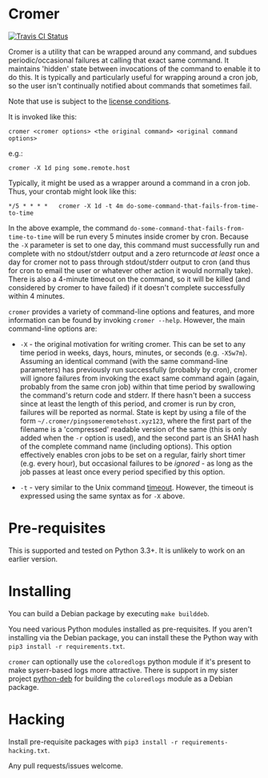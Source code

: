 # Cromer

[![Travis CI Status](https://travis-ci.org/andrewferrier/cromer.svg?branch=master)](https://travis-ci.org/andrewferrier/cromer)

Cromer is a utility that can be wrapped around any command, and subdues
periodic/occasional failures at calling that exact same command. It maintains
'hidden' state between invocations of the command to enable it to do this.
It is typically and particularly useful for wrapping around a cron job,
so the user isn't continually notified about commands that sometimes fail.

Note that use is subject to the [license
conditions](https://github.com/andrewferrier/cromer/blob/master/LICENSE.txt).

It is invoked like this:

    cromer <cromer options> <the original command> <original command options>

e.g.:

    cromer -X 1d ping some.remote.host

Typically, it might be used as a wrapper around a command in a cron job. Thus,
your crontab might look like this:

    */5 * * * *   cromer -X 1d -t 4m do-some-command-that-fails-from-time-to-time

In the above example, the command
`do-some-command-that-fails-from-time-to-time` will be run every 5 minutes
inside cromer by cron. Because the `-X` parameter is set to one day, this
command must successfully run and complete with no stdout/stderr output and a
zero returncode *at least* once a day for cromer not to pass through
stdout/stderr output to cron (and thus for cron to email the user or whatever
other action it would normally take). There is also a 4-minute timeout on the
command, so it will be killed (and considered by cromer to have failed) if it
doesn't complete successfully within 4 minutes.

`cromer` provides a variety of command-line options and features, and more
information can be found by invoking `cromer --help`. However, the main
command-line options are:

* `-X` - the original motivation for writing cromer. This can be set to any
  time period in weeks, days, hours, minutes, or seconds (e.g. `-X5w7m`).
  Assuming an identical command (with the same command-line parameters) has
  previously run successfully (probably by cron), cromer will ignore failures
  from invoking the exact same command again (again, probably from the same
  cron job) within that time period by swallowing the command's return code
  and stderr. If there hasn't been a success since at least the length of this
  period, and cromer is run by cron, failures will be reported as normal.
  State is kept by using a file of the form
  `~/.cromer/pingsomeremotehost.xyz123`, where the first part of the filename
  is a 'compressed' readable version of the same (this is only added when the
  `-r` option is used), and the second part is an SHA1 hash of the complete
  command name (including options). This option effectively enables cron jobs
  to be set on a regular, fairly short timer (e.g. every hour), but occasional
  failures to be *ignored* - as long as the job passes at least once every
  period specified by this option.

* `-t` - very similar to the Unix command
  [timeout](http://man7.org/linux/man-pages/man1/timeout.1.html). However, the
  timeout is expressed using the same syntax as for `-X` above.

# Pre-requisites

This is supported and tested on Python 3.3+. It is unlikely to work on an
earlier version.

# Installing

You can build a Debian package by executing `make builddeb`.

You need various Python modules installed as pre-requisites. If you aren't
installing via the Debian package, you can install these the Python way with
`pip3 install -r requirements.txt`.

`cromer` can optionally use the `coloredlogs` python module if it's present to
make syserr-based logs more attractive. There is support in my sister project
[python-deb](https://github.com/andrewferrier/python-deb) for building the
`coloredlogs` module as a Debian package.

# Hacking

Install pre-requisite packages with `pip3 install -r
requirements-hacking.txt`.

Any pull requests/issues welcome.

